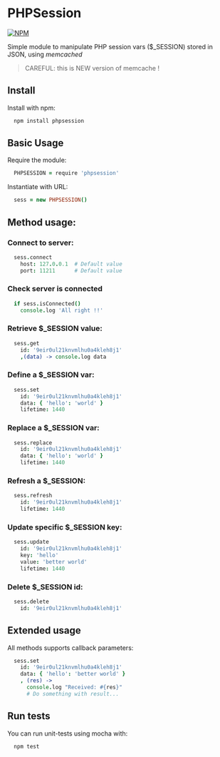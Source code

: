 # PHPSession

[![NPM](https://nodei.co/npm/phpsession.png?compact=true)](https://nodei.co/npm/phpsession/)

Simple module to manipulate PHP session vars ($_SESSION) stored in JSON, using *memcached*  
>CAREFUL: this is NEW version of memcache !

## Install

Install with npm:
  ```sh
    npm install phpsession
  ```
  
## Basic Usage

Require the module:
  ```coffeescript
    PHPSESSION = require 'phpsession'
  ```

Instantiate with URL:
  ```coffeescript
    sess = new PHPSESSION()
  ```


## Method usage:

### Connect to server:
  ```coffeescript
    sess.connect
      host: 127.0.0.1  # Default value
      port: 11211      # Default value
  ```

### Check server is connected
  ```coffeescript
    if sess.isConnected()
      console.log 'All right !!'
  ```

### Retrieve $_SESSION value:
  ```coffeescript
    sess.get
      id: '9eir0ul21knvmlhu0a4kleh8j1'
      ,(data) -> console.log data
  ```

### Define a $_SESSION var:
  ```coffeescript
    sess.set
      id: '9eir0ul21knvmlhu0a4kleh8j1'
      data: { 'hello': 'world' }
      lifetime: 1440
  ```

### Replace a $_SESSION var:
  ```coffeescript
    sess.replace
      id: '9eir0ul21knvmlhu0a4kleh8j1'
      data: { 'hello': 'world' }
      lifetime: 1440
  ```

### Refresh a $_SESSION:
  ```coffeescript
    sess.refresh
      id: '9eir0ul21knvmlhu0a4kleh8j1'
      lifetime: 1440
  ```

### Update specific $_SESSION key:
  ```coffeescript
    sess.update
      id: '9eir0ul21knvmlhu0a4kleh8j1'
      key: 'hello'
      value: 'better world'
      lifetime: 1440
  ```

### Delete $_SESSION id:
  ```coffeescript
    sess.delete
      id: '9eir0ul21knvmlhu0a4kleh8j1'
  ```


## Extended usage

All methods supports callback parameters:
  ```coffeescript
    sess.set
      id: '9eir0ul21knvmlhu0a4kleh8j1'
      data: { 'hello': 'better world' }
      , (res) ->
        console.log "Received: #{res}"
        # Do something with result...
  ```

## Run tests

You can run unit-tests using mocha with:
  ```sh
    npm test
  ```